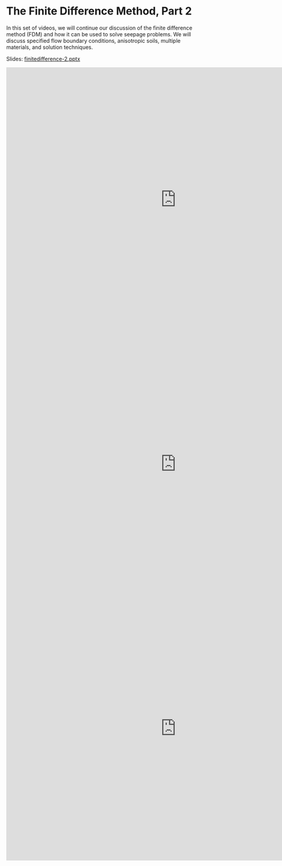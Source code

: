 # The Finite Difference Method, Part 2

In this set of videos, we will continue our discussion of the finite difference method (FDM) and how it can be used to 
solve seepage problems. We will discuss specified flow boundary conditions, anisotropic soils, multiple materials, and solution techniques.

Slides: [finitedifference-2.pptx](finitedifference-2.pptx)

<iframe width="900" height="700" src="https://www.youtube.com/embed/2aiGVrOYKxc?si=HXu77JWO03bypVMw" title="YouTube 
video player" frameborder="0" allow="accelerometer; autoplay; clipboard-write; encrypted-media; gyroscope; picture-in-picture; web-share" referrerpolicy="strict-origin-when-cross-origin" allowfullscreen></iframe>

<iframe width="900" height="700" src="https://www.youtube.com/embed/exfhB12Emj0?si=VtyRqBkM8BLrNbKG" title="YouTube 
video player" frameborder="0" allow="accelerometer; autoplay; clipboard-write; encrypted-media; gyroscope; picture-in-picture; web-share" referrerpolicy="strict-origin-when-cross-origin" allowfullscreen></iframe>

<iframe width="900" height="700" src="https://www.youtube.com/embed/zr52pPgDTlE?si=ZveQL8uKWuTpo82t" title="YouTube 
video player" frameborder="0" allow="accelerometer; autoplay; clipboard-write; encrypted-media; gyroscope; picture-in-picture; web-share" referrerpolicy="strict-origin-when-cross-origin" allowfullscreen></iframe>